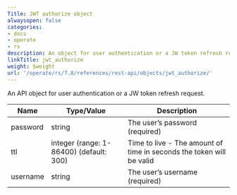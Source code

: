 ```yaml
---
Title: JWT authorize object
alwaysopen: false
categories:
- docs
- operate
- rs
description: An object for user authentication or a JW token refresh request
linkTitle: jwt_authorize
weight: $weight
url: '/operate/rs/7.8/references/rest-api/objects/jwt_authorize/'
---
```


An API object for user authentication or a JW token refresh request.

| Name | Type/Value | Description |
|------|------------|-------------|
| password | string | The user’s password (required) |
| ttl | integer (range: 1-86400) (default: 300) | Time to live - The amount of time in seconds the token will be valid |
| username | string | The user’s username (required) |
